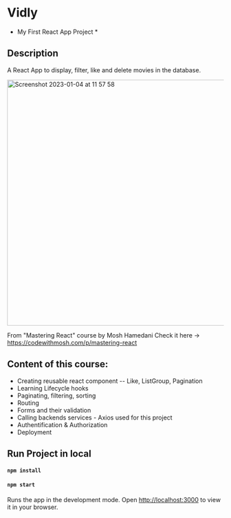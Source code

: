 # Vidly
* My First React App Project *

## Description 
A React App to display, filter, like and delete movies in the database.

<img width="571" alt="Screenshot 2023-01-04 at 11 57 58" src="https://user-images.githubusercontent.com/106656146/210530863-62db7f1a-62d6-4f26-80ba-e8c48e9cfbc9.png">

From "Mastering React" course by Mosh Hamedani 
Check it here -> https://codewithmosh.com/p/mastering-react

## Content of this course:
- Creating reusable react component 
-- Like, ListGroup, Pagination
- Learning Lifecycle hooks
- Paginating, filtering, sorting
- Routing
- Forms and their validation
- Calling backends services - Axios used for this project
- Authentification & Authorization
- Deployment

## Run Project in local
#### `npm install`
#### `npm start`

Runs the app in the development mode.
Open [http://localhost:3000](http://localhost:3000) to view it in your browser.
